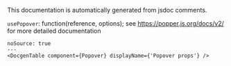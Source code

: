 This documentation is automatically generated from jsdoc comments.

`usePopover`: function(reference, options);
see https://popper.js.org/docs/v2/ for more detailed documentation

```react
noSource: true
---
<DocgenTable component={Popover} displayName={'Popover props'} />
```
